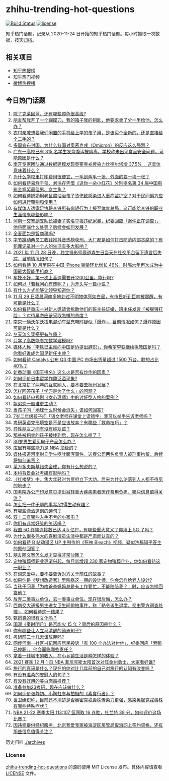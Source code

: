 # zhihu-trending-hot-questions

[![Build Status](https://github.com/justjavac/zhihu-trending-hot-questions/workflows/ci/badge.svg?branch=master)](https://github.com/justjavac/zhihu-trending-hot-questions/actions)
[![license](https://img.shields.io/github/license/justjavac/zhihu-trending-hot-questions)](https://github.com/justjavac/zhihu-trending-hot-questions/blob/master/LICENSE)

知乎热门话题，记录从 2020-11-24 日开始的知乎热门话题。每小时抓取一次数据，按天[归档](./archives)。

## 相关项目

- [知乎热搜榜](https://github.com/justjavac/zhihu-trending-top-search)
- [知乎热门视频](https://github.com/justjavac/zhihu-trending-hot-video)
- [微博热搜榜](https://github.com/justjavac/weibo-trending-hot-search)

## 今日热门话题

<!-- BEGIN -->
<!-- 最后更新时间 Wed Dec 01 2021 04:19:57 GMT+0800 (China Standard Time) -->

1. [除了克莱因蓝，还有哪些颜色很高级?](https://www.zhihu.com/question/497851000)
1. [朋友帮我开了一个蝴蝶刀，我的箱子我的钥匙，他要求卖了分一半给他，怎么办？](https://www.zhihu.com/question/498876754)
1. [农村亲戚想要我们闲置的手机给上学的孩子用，是该买个全新的，还是直接给个二手的？](https://www.zhihu.com/question/502455816)
1. [多国宣布封国，为什么各国对奥密克戎（Omicron）的反应这么强烈？](https://www.zhihu.com/question/502497925)
1. [广东一高校已有 315 名学生发烧腹泻被隔离，学校称未出现食品安全问题，可能原因是什么？](https://www.zhihu.com/question/502526284)
1. [南开专家团队通过数据建模发现奥密克戎传染力比德尔塔增 37.5% ，这具体意味着什么？](https://www.zhihu.com/question/502573509)
1. [为什么学校里打印费用很便宜，一毛到两毛一张，外面的要一块一张？](https://www.zhihu.com/question/21125544)
1. [如何看待易烊千玺、刘浩存凭借《送你一朵小红花》分别提名第 34 届中国电影金鸡奖最佳男、女主角？](https://www.zhihu.com/question/502499370)
1. [如何看待奶奶用老鼠熬油治孩子烫伤致感染进入重症监护室？对于民间偏方应如何进行甄别和使用？](https://www.zhihu.com/question/502568851)
1. [有媒体人透露足协将李铁所有逾矩行为上报至体育总局，这可能给李铁的职业生涯带来哪些影响？](https://www.zhihu.com/question/501733250)
1. [河南一交警副支队长被妻子实名举报违纪家暴，纪委回应「案件正在调查」，他将面临什么处罚？后续会如何发展？](https://www.zhihu.com/question/502492407)
1. [全麦面包是智商税吗?](https://www.zhihu.com/question/416804902)
1. [字节跳动两员工收钱推抖音热榜获刑，大厂都是如何打击防范内部贪腐的？有犯罪记录对一个人的生活有多大影响？](https://www.zhihu.com/question/502603670)
1. [2021 年 11 月 28 日晚，独立摄影师鹿道森生日当天在社交平台留下遗言后失踪，目前情况如何？](https://www.zhihu.com/question/502514839)
1. [如何看待 10 月苹果在中国 iPhone 销量环比增长 46%，时隔六年再次成为中国最大智能手机商？](https://www.zhihu.com/question/502639569)
1. [车技不好，第一次上高速需要开1200公里，能行吗?](https://www.zhihu.com/question/502108596)
1. [如何以「若我问心有愧呢？」为开头写一篇小说？](https://www.zhihu.com/question/494998204)
1. [有什么方式能够让领导知道你？](https://www.zhihu.com/question/496455453)
1. [11 月 29 日凌晨河南多地划过不明物体亮如白昼，有市民听到巨响被震醒，有可能是什么？](https://www.zhihu.com/question/502491131)
1. [如何看待重庆一对新人邀请曾拆散他们的班主任证婚，班主任发言「被狠狠打脸」？对待早恋应该采取怎样的态度？](https://www.zhihu.com/question/502341939)
1. [南京一辆沃尔沃插电混动车型充电时疑似「爆炸」，目前情况如何？爆炸原因可能是什么？](https://www.zhihu.com/question/502625212)
1. [冬天怎么穿搭更有气质？](https://www.zhihu.com/question/497362851)
1. [只学了高数能参加数学建模吗?](https://www.zhihu.com/question/372287320)
1. [媒体人称「李铁已主动向中国足协提出辞职」，你希望李铁继续执教国足吗？你看好谁成为国足新任主帅？](https://www.zhihu.com/question/502751105)
1. [如何看待 Canalys 公布 Q3 中国 PC 市场出货量超过 1500 万台，联想占比 40%？](https://www.zhihu.com/question/502621854)
1. [新番动画《国王排名》这么火是否有炒作的因素？](https://www.zhihu.com/question/501812116)
1. [如何评价日本留学作弊泛滥现象?](https://www.zhihu.com/question/502264458)
1. [在北京拼了两年的互联网人，要不要去杭州发展？](https://www.zhihu.com/question/501504123)
1. [怎样回答孩子「学习是为了什么」的问题？](https://www.zhihu.com/question/492075185)
1. [如何看待电视剧《女心理师》中的讨好型人格的案例？](https://www.zhihu.com/question/502468061)
1. [姐弟恋一般谁更主动？](https://www.zhihu.com/question/400714892)
1. [当孩子问「地球什么时候会消失」该如何回答?](https://www.zhihu.com/question/499988713)
1. [7岁二年级孩子问「语文老师在课堂上读错字」我可以举手告诉老师吗？](https://www.zhihu.com/question/492514993)
1. [考研英语完形填空是不是应该放弃？有哪些「救命技巧」？](https://www.zhihu.com/question/501522492)
1. [异性朋友之间有没有纯友谊？](https://www.zhihu.com/question/402461403)
1. [那些被拐卖的孩子被找到后，现在怎么样了？](https://www.zhihu.com/question/332033041)
1. [30岁男生爱买电子产品怎么办？](https://www.zhihu.com/question/499589856)
1. [库里有哪些能力是 NBA 顶级的？](https://www.zhihu.com/question/458511202)
1. [媒体报道河南封丘学生呕吐腹泻事件，送餐公司两名负责人被刑事拘留，后续将如何追责？](https://www.zhihu.com/question/502659623)
1. [莱万多夫斯基错失金球，你有什么想说的？](https://www.zhihu.com/question/502606186)
1. [本科背景会对考研有影响吗？](https://www.zhihu.com/question/499242676)
1. [《红楼梦》中，焦大年轻时为贾府立下大功，后来为什么沦落到人人都不待见的地步？](https://www.zhihu.com/question/501000664)
1. [国务院办公厅印发意见提出减轻重大疾病患者医疗费用负担，哪些信息值得关注？](https://www.zhihu.com/question/502302614)
1. [怎么把一件无聊的事写/讲得生动有趣？](https://www.zhihu.com/question/498891869)
1. [有哪些潇洒道别的诗句？](https://www.zhihu.com/question/393625138)
1. [双十二有哪些入手不亏的小家电？](https://www.zhihu.com/question/502434693)
1. [你们有非常好笑的笑话吗？](https://www.zhihu.com/question/486862735)
1. [我国 5G 终端连接数已达 4.5 亿户，有哪些重大意义？你用上 5G 了吗？](https://www.zhihu.com/question/493315703)
1. [为什么很多伟大的喜剧演员生活中都是严肃而认真的？](https://www.zhihu.com/question/20404303)
1. [如何看待 B 站动漫区 UP 主制作的《死神 Bleach》视频，疑似洗稿知乎答主的原创回答？](https://www.zhihu.com/question/502442161)
1. [朋友圈文案怎么发才显得非常沙雕？](https://www.zhihu.com/question/458112120)
1. [宠物殡葬师职业逐渐兴起，每月新增超 230 家宠物殡葬企业，你如何看待这一职业？](https://www.zhihu.com/question/500762348)
1. [在谈恋爱中，要不要告诉对方关于前任的故事？](https://www.zhihu.com/question/276123145)
1. [如果你是《梦想改造家》里陶磊这一期的设计师，你会怎样给老人设计?](https://www.zhihu.com/question/500746643)
1. [当孩子问我「为啥爸爸妈妈总是有工作要忙，不能陪陪我？」时，应该怎样回答他？](https://www.zhihu.com/question/462382940)
1. [放弃二类事业单位，去一类事业单位。现在很后悔，怎么办？](https://www.zhihu.com/question/487543247)
1. [西南交大通报男生进女卫生间偷拍事件，称「勒令该生退学，交由警方调查处理」，如何看待这一结果？](https://www.zhihu.com/question/502418129)
1. [甄嬛真的很有文化吗？](https://www.zhihu.com/question/467044858)
1. [国漫《秦时明月》是否能火 15 年？背后的原因是什么？](https://www.zhihu.com/question/501761364)
1. [你有哪些让人立马清醒的励志句子?](https://www.zhihu.com/question/487780572)
1. [考研前二十几天该放弃吗?](https://www.zhihu.com/question/502063029)
1. [网传河南一社区书记回应居民投诉「有 100 个办法对付他」，纪委回应「索贿已停职」，他会面临哪些责任？](https://www.zhihu.com/question/502627323)
1. [拿着一线城市的收入，在小乡镇生活是种怎样的体验？](https://www.zhihu.com/question/502000705)
1. [2021 赛季 12 月 1 日 NBA 菲尼克斯太阳首次对阵金州勇士，大家看好谁?](https://www.zhihu.com/question/502049125)
1. [旅行的真谛是什么？现在的你对比几年前的自己对旅行的认知有改变吗？](https://www.zhihu.com/question/499744399)
1. [有没有温柔的安慰人的句子？](https://www.zhihu.com/question/384051434)
1. [有没有好用的美白面霜推荐？](https://www.zhihu.com/question/475298624)
1. [准备参加23考研，现在应该做什么？](https://www.zhihu.com/question/502359066)
1. [如何评价张静初、小陶虹参与拍摄的《素食行者》？](https://www.zhihu.com/question/501723802)
1. [世卫组织称，目前还不清楚是否奥密克戎毒株传染力更强，感染奥密克戎毒株有哪些特殊症状？](https://www.zhihu.com/question/502321851)
1. [NBA 21-22 赛季太阳 113:107 篮网取 16 连胜，杜兰特 39 分，如何评价这场比赛？](https://www.zhihu.com/question/502113372)
1. [因违规提供经纪服务，北京我爱我家被海淀区房管局取消网上签约资格，还有那些信息值得关注？](https://www.zhihu.com/question/502639101)

<!-- END -->

历史归档 [./archives](./archives)

### License

[zhihu-trending-hot-questions](https://github.com/justjavac/zhihu-trending-hot-questions)
的源码使用 MIT License 发布。具体内容请查看 [LICENSE](./LICENSE) 文件。
